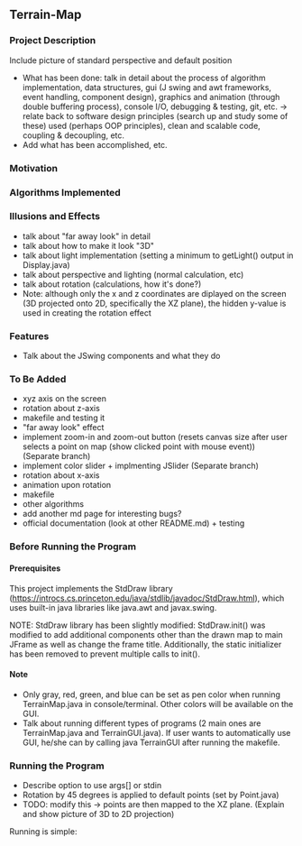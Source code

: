 ## Terrain-Map
### Project Description
Include picture of standard perspective and default position
- What has been done: talk in detail about the process of algorithm implementation, data structures, gui (J swing and awt frameworks, event handling, component design), graphics and animation (through double buffering process), console I/O, debugging & testing, git, etc. -> relate back to software design principles (search up and study some of these) used (perhaps OOP principles), clean and scalable code, coupling & decoupling, etc.
- Add what has been accomplished, etc.

### Motivation

### Algorithms Implemented

### Illusions and Effects
- talk about "far away look" in detail
- talk about how to make it look "3D"
- talk about light implementation (setting a minimum to getLight() output in Display.java)
- talk about perspective and lighting (normal calculation, etc)
- talk about rotation (calculations, how it's done?)
- Note: although only the x and z coordinates are diplayed on the screen (3D projected onto 2D, specifically the XZ plane), the hidden y-value is used in creating the rotation effect

### Features
- Talk about the JSwing components and what they do

### To Be Added
- xyz axis on the screen
- rotation about z-axis
- makefile and testing it
- "far away look" effect 
- implement zoom-in and zoom-out button (resets canvas size after user selects a point on map (show clicked point with mouse event)) (Separate branch)
- implement color slider + implmenting JSlider (Separate branch)
- rotation about x-axis
- animation upon rotation
- makefile
- other algorithms
- add another md page for interesting bugs?
- official documentation (look at other README.md) + testing

### Before Running the Program
#### Prerequisites
This project implements the StdDraw library (https://introcs.cs.princeton.edu/java/stdlib/javadoc/StdDraw.html), which uses built-in java libraries like java.awt and javax.swing. 

NOTE: StdDraw library has been slightly modified: StdDraw.init() was modified to add additional components other than the drawn map to main JFrame as well as change the frame title. Additionally, the static initializer has been removed to prevent multiple calls to init().

#### Note
- Only gray, red, green, and blue can be set as pen color when running TerrainMap.java in console/terminal. Other colors will be available on the GUI.
- Talk about running different types of programs (2 main ones are TerrainMap.java and TerrainGUI.java). If user wants to automatically use GUI, he/she can by calling java TerrainGUI after running the makefile.

### Running the Program
- Describe option to use args[] or stdin
- Rotation by 45 degrees is applied to default points (set by Point.java)
- TODO: modify this -> points are then mapped to the XZ plane. (Explain and show picture of 3D to 2D projection)

Running is simple:
